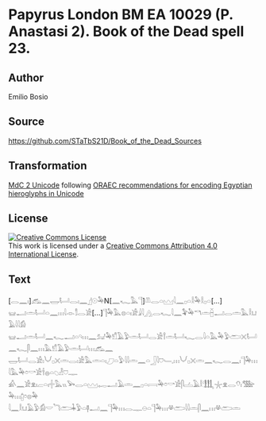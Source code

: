 # Papyrus London BM EA 10029 (P. Anastasi 2). Book of the Dead spell 23.

## Author 

Emilio Bosio

## Source 

https://github.com/STaTbS21D/Book_of_the_Dead_Sources

## Transformation 

[MdC 2 Unicode](https://statbs21d.github.io/mdc2unicode.html) following [ORAEC recommendations for encoding Egyptian hieroglyphs in Unicode](https://github.com/oraec/recommendations-encoding-hieroglyphs)

## License 

<a rel="license" href="http://creativecommons.org/licenses/by/4.0/"><img alt="Creative Commons License" style="border-width:0" src="https://i.creativecommons.org/l/by/4.0/88x31.png" /></a><br />This work is licensed under a <a rel="license" href="http://creativecommons.org/licenses/by/4.0/">Creative Commons Attribution 4.0 International License</a>.

## Text 

<hiero>[<rubrum>𓂋𓈖𓏤</rubrum>]<rubrum>𓃹𓈖𓉿𓂡𓂋𓏤𓈖</rubrum>𓊨𓇳𓅆N[𓈖𓆑𓅓𓊹]𓌨𓂋𓏏𓈉𓇋𓈖𓊪𓏏𓎛𓅆𓎛𓊪𓏏[...]<br>
𓊠𓂝𓏛𓂡𓏏𓈖𓏥𓇋𓁹𓀾𓂋𓀀[...]𓊹𓅆𓅓𓊖𓏏𓏤𓀀𓇍𓇋𓂻𓂋𓆑𓇋𓈖𓅝𓅆𓎔𓏛𓐢𓂝𓂋𓏛𓅓𓎛𓂓𓄿𓇋𓇋𓀁<br>
𓊠𓂝𓏛𓂡𓈖𓆑𓂝𓏏𓄹𓏥𓈖𓃫𓅆𓀸𓄿𓅱𓏛𓂡𓂋𓀀𓍙𓏛𓂡𓆑𓂋𓇋𓏏𓅓𓅆𓅱𓂧𓏴𓂡𓈖𓆑𓋴𓈖𓏥𓅓𓀸𓄿𓅱𓏛𓂡𓏥𓃹𓈖<br>
𓉿𓂡𓂋𓀀𓏤𓄋𓊪𓏴𓏛𓂋𓏤𓀀𓅓𓏛𓏏𓏤𓈔𓏏𓅱𓇋𓇋𓏛𓈖𓏏𓃀𓇋𓈞𓄑𓈒𓏥𓄋𓊪𓏴𓏛𓈖𓆑𓂋𓈖𓏤𓊹𓅆𓏥𓇋𓅓𓅆𓏌𓎡𓀀𓌂𓐍𓏏𓆇𓁐𓈞𓊃<br>
𓀉𓈖𓀀𓁷𓏤𓐞𓏏𓏤𓏶𓅓𓏭𓅨𓂋𓏏𓈉𓉻𓂝𓄿𓏛𓈖𓊪𓏏𓇯𓅆𓏌𓎡𓀀𓋴𓐟𓄿𓎛𓃃𓇼𓁷𓂋𓄣𓏤𓅢𓅆𓏥𓉺𓏌𓊖𓅆<br>
𓇋𓈖𓎛𓂓𓄿𓅱𓀁𓎟𓆓𓂧𓇓𓅱𓏏𓊢𓂝𓈖𓊹𓅆𓏥𓂋𓊃𓇷𓏏𓊹𓅆𓏥𓋬𓂧𓇋𓇋𓏛𓋴𓈖𓏥𓋬𓂧𓏛<br></hiero>